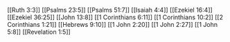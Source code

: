 [[Ruth 3:3]]
[[Psalms 23:5]]
[[Psalms 51:7]]
[[Isaiah 4:4]]
[[Ezekiel 16:4]]
[[Ezekiel 36:25]]
[[John 13:8]]
[[1 Corinthians 6:11]]
[[1 Corinthians 10:2]]
[[2 Corinthians 1:21]]
[[Hebrews 9:10]]
[[1 John 2:20]]
[[1 John 2:27]]
[[1 John 5:8]]
[[Revelation 1:5]]
